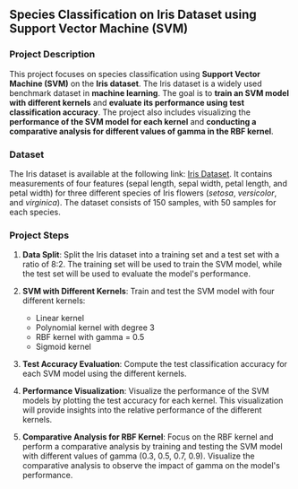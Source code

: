 ## Species Classification on Iris Dataset using Support Vector Machine (SVM)

### Project Description

This project focuses on species classification using **Support Vector Machine (SVM)** on the **Iris dataset**. The Iris dataset is a widely used benchmark dataset in **machine learning**. The goal is to **train an SVM model with different kernels** and **evaluate its performance using test classification accuracy**. The project also includes visualizing the **performance of the SVM model for each kernel** and **conducting a comparative analysis for different values of gamma in the RBF kernel**.

### Dataset

The Iris dataset is available at the following link: [Iris Dataset](https://archive.ics.uci.edu/ml/datasets/iris). It contains measurements of four features (sepal length, sepal width, petal length, and petal width) for three different species of Iris flowers (*setosa*, *versicolor*, and *virginica*). The dataset consists of 150 samples, with 50 samples for each species.

### Project Steps

1. **Data Split**: Split the Iris dataset into a training set and a test set with a ratio of 8:2. The training set will be used to train the SVM model, while the test set will be used to evaluate the model's performance.

2. **SVM with Different Kernels**: Train and test the SVM model with four different kernels:
    - Linear kernel
    - Polynomial kernel with degree 3
    - RBF kernel with gamma = 0.5
    - Sigmoid kernel

3. **Test Accuracy Evaluation**: Compute the test classification accuracy for each SVM model using the different kernels.

4. **Performance Visualization**: Visualize the performance of the SVM models by plotting the test accuracy for each kernel. This visualization will provide insights into the relative performance of the different kernels.

5. **Comparative Analysis for RBF Kernel**: Focus on the RBF kernel and perform a comparative analysis by training and testing the SVM model with different values of gamma (0.3, 0.5, 0.7, 0.9). Visualize the comparative analysis to observe the impact of gamma on the model's performance.
